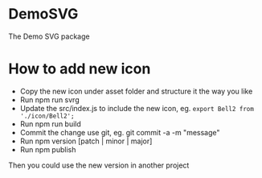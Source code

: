 # DemoSVG
The Demo SVG package

# How to add new icon
* Copy the new icon under asset folder and structure it the way you like
* Run npm run svrg
* Update the src/index.js to include the new icon, eg. ```export Bell2 from './icon/Bell2';```
* Run npm run build
* Commit the change use git, eg. git commit -a -m "message"
* Run npm version [patch | minor | major]
* Run npm publish

Then you could use the new version in another project
